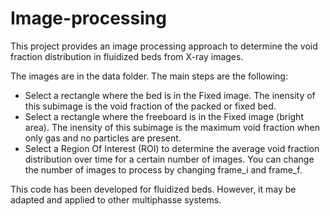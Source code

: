 # Image-processing
This project provides an image processing approach to determine the void fraction distribution in fluidized beds from X-ray images. 

The images are in the data folder. The main steps are the following:

- Select a rectangle where the bed is in the Fixed image. The inensity of this subimage is the void fraction of the packed or fixed bed.
- Select a rectangle where the freeboard is in the Fixed image (bright area). The inensity of this subimage is the maximum void fraction when only gas and no particles are present.
- Select a Region Of Interest (ROI) to determine the average void fraction distribution over time for a certain number of images. You can change the number of images to process by changing frame_i and frame_f.

This code has been developed for fluidized beds. However, it may be adapted and applied to other multiphasse systems.
